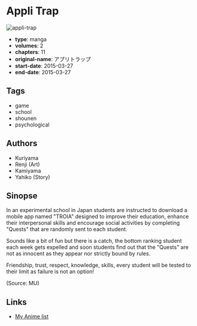 # Appli Trap

![appli-trap](https://cdn.myanimelist.net/images/manga/3/164791.jpg)

-   **type**: manga
-   **volumes**: 2
-   **chapters**: 11
-   **original-name**: アプリトラップ
-   **start-date**: 2015-03-27
-   **end-date**: 2015-03-27

## Tags

-   game
-   school
-   shounen
-   psychological

## Authors

-   Kuriyama
-   Renji (Art)
-   Kamiyama
-   Yahiko (Story)

## Sinopse

In an experimental school in Japan students are instructed to download a mobile app named "TROIA" designed to improve their education, enhance their interpersonal skills and encourage social activities by completing "Quests" that are randomly sent to each student.

Sounds like a bit of fun but there is a catch, the bottom ranking student each week gets expelled and soon students find out that the "Quests" are not as innocent as they appear nor strictly bound by rules.

Friendship, trust, respect, knowledge, skills, every student will be tested to their limit as failure is not an option!

(Source: MU)

## Links

-   [My Anime list](https://myanimelist.net/manga/90727/Appli_Trap)
